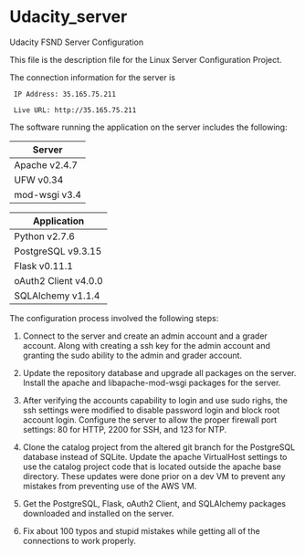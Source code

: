 # Udacity_server
Udacity FSND Server Configuration

This file is the description file for the Linux Server Configuration Project.

The connection information for the server is 

```
 IP Address: 35.165.75.211 

 Live URL: http://35.165.75.211
```

The software running the application on the server includes the following:

|Server|      
|------|      
|Apache v2.4.7|
|UFW v0.34|
|mod-wsgi v3.4|

|Application|
|-----------|
|Python v2.7.6|
|PostgreSQL v9.3.15|
|Flask v0.11.1|
|oAuth2 Client v4.0.0|
|SQLAlchemy v1.1.4|

The configuration process involved the following steps:

1.  Connect to the server and create an admin account and a grader account.  Along with creating a ssh key for the admin account and granting the sudo ability to the admin and grader account.

2.  Update the repository database and upgrade all packages on the server.  Install the apache and libapache-mod-wsgi packages for the server.

3.  After verifying the accounts capability to login and use sudo righs, the ssh settings were modified to disable password login and block root account login.  Configure the server to allow the proper firewall port settings: 80 for HTTP, 2200 for SSH, and 123 for NTP.  

4.  Clone the catalog project from the altered git branch for the PostgreSQL database instead of SQLite.  Update the apache VirtualHost settings to use the catalog project code that is located outside the apache base directory. These updates were done prior on a dev VM to prevent any mistakes from preventing use of the AWS VM.

5.  Get the PostgreSQL, Flask, oAuth2 Client, and SQLAlchemy packages downloaded and installed on the server.

6.  Fix about 100 typos and stupid mistakes while getting all of the connections to work properly.
